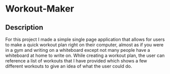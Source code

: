 # Workout-Maker

## Description
For this project I made a simple single page application that allows for users to make a quick workout plan right on their computer, almost as if you were in a gym and writing on a whiteboard except not many people have a whiteboard at home to write on. While creating a workout plan, the user can reference a list of workouts that I have provided which shows a few different workouts to give an idea of what the user could do.

